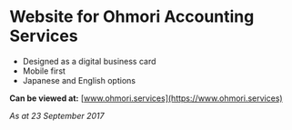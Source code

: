 # Website for Ohmori Accounting Services

* Designed as a digital business card
* Mobile first
* Japanese and English options

**Can be viewed at:** [www.ohmori.services](https://www.ohmori.services)

*As at 23 September 2017*
